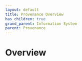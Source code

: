 ```yaml
---
layout: default
title: Provenance Overview 
has_children: true
grand_parent: Information System
parent: Provenance
---
```

# Overview 
